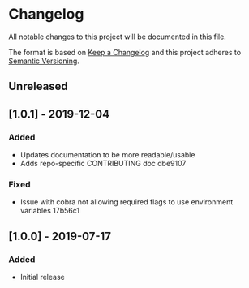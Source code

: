 # Changelog
All notable changes to this project will be documented in this file.

The format is based on [Keep a Changelog](http://keepachangelog.com/en/1.0.0/)
and this project adheres to [Semantic
Versioning](http://semver.org/spec/v2.0.0.html).

## Unreleased

## [1.0.1] - 2019-12-04

### Added

- Updates documentation to be more readable/usable
- Adds repo-specific CONTRIBUTING doc dbe9107

### Fixed

- Issue with cobra not allowing required flags to use environment variables 17b56c1

## [1.0.0] - 2019-07-17

### Added
- Initial release
